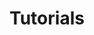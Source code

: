 ---
title: Tutorials
summary: Contains tutorials for Family Church
description: Contains tutorials for Family Church
---